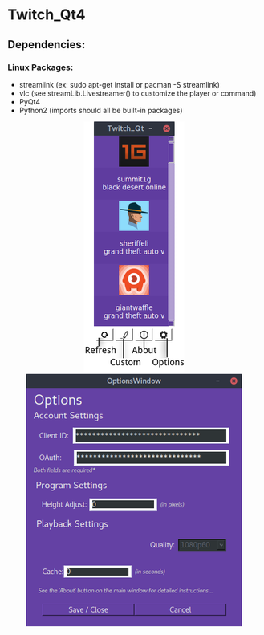 # Twitch_Qt4
  
## Dependencies:
### Linux Packages:
- streamlink (ex: sudo apt-get install or pacman -S streamlink)
- vlc (see streamLib.Livestreamer() to customize the player or command)
- PyQt4
- Python2 (imports should all be built-in packages)

<div align="center"><img src ="https://github.com/datguy-dev/Twitch_Qt4/blob/master/assets/UI.png" /></div>
<div align="center"><img src ="https://github.com/datguy-dev/Twitch_Qt4/blob/master/assets/Options.png" /></div>
